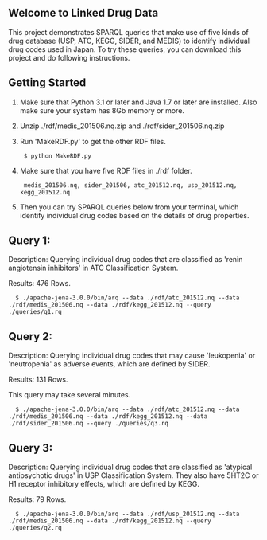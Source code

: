 ## Welcome to Linked Drug Data

This project demonstrates SPARQL queries that make use of five kinds of drug database (USP, ATC, KEGG, SIDER, and MEDIS) to identify individual drug codes used in Japan.
To try these queries, you can download this project and do following instructions.

## Getting Started

1. Make sure that Python 3.1 or later and Java 1.7 or later are installed. Also make sure your system has 8Gb memory or more.

2. Unzip ./rdf/medis_201506.nq.zip and ./rdf/sider_201506.nq.zip

3. Run 'MakeRDF.py' to get the other RDF files.

        $ python MakeRDF.py

4. Make sure that you have five RDF files in ./rdf folder.

        medis_201506.nq, sider_201506, atc_201512.nq, usp_201512.nq, kegg_201512.nq

5. Then you can try SPARQL queries below from your terminal, which identify individual drug codes based on the details of drug properties.

## Query 1:

 Description: Querying individual drug codes that are classified as 'renin angiotensin inhibitors' in ATC Classification System.

 Results: 476 Rows.

      $ ./apache-jena-3.0.0/bin/arq --data ./rdf/atc_201512.nq --data ./rdf/medis_201506.nq --data ./rdf/kegg_201512.nq --query ./queries/q1.rq

## Query 2:

 Description: Querying individual drug codes that may cause 'leukopenia' or 'neutropenia' as adverse events, which are defined by SIDER.

 Results: 131 Rows.

 This query may take several minutes.

      $ ./apache-jena-3.0.0/bin/arq --data ./rdf/atc_201512.nq --data ./rdf/medis_201506.nq --data ./rdf/kegg_201512.nq --data ./rdf/sider_201506.nq --query ./queries/q3.rq

## Query 3:

 Description: Querying individual drug codes that are classified as 'atypical antipsychotic drugs' in USP Classification System. They also have 5HT2C or H1 receptor inhibitory effects, which are defined by KEGG.

 Results: 79 Rows.

      $ ./apache-jena-3.0.0/bin/arq --data ./rdf/usp_201512.nq --data ./rdf/medis_201506.nq --data ./rdf/kegg_201512.nq --query ./queries/q2.rq

